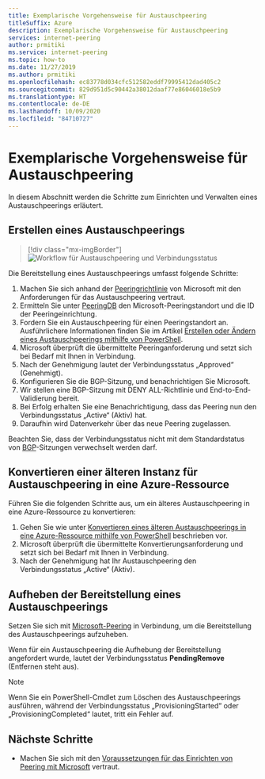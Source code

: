 ```yaml
---
title: Exemplarische Vorgehensweise für Austauschpeering
titleSuffix: Azure
description: Exemplarische Vorgehensweise für Austauschpeering
services: internet-peering
author: prmitiki
ms.service: internet-peering
ms.topic: how-to
ms.date: 11/27/2019
ms.author: prmitiki
ms.openlocfilehash: ec83778d034cfc512582eddf79995412dad405c2
ms.sourcegitcommit: 829d951d5c90442a38012daaf77e86046018e5b9
ms.translationtype: HT
ms.contentlocale: de-DE
ms.lasthandoff: 10/09/2020
ms.locfileid: "84710727"
---
```

# <a name="exchange-peering-walkthrough"></a>Exemplarische Vorgehensweise für Austauschpeering

In diesem Abschnitt werden die Schritte zum Einrichten und Verwalten eines Austauschpeerings erläutert.

## <a name="create-an-exchange-peering"></a>Erstellen eines Austauschpeerings
> [!div class="mx-imgBorder"]
> ![Workflow für Austauschpeering und Verbindungsstatus](./media/exchange-peering.png)

Die Bereitstellung eines Austauschpeerings umfasst folgende Schritte:
1. Machen Sie sich anhand der [Peeringrichtlinie](https://peering.azurewebsites.net/peering) von Microsoft mit den Anforderungen für das Austauschpeering vertraut.
1. Ermitteln Sie unter [PeeringDB](https://www.peeringdb.com/net/694) den Microsoft-Peeringstandort und die ID der Peeringeinrichtung.
1. Fordern Sie ein Austauschpeering für einen Peeringstandort an. Ausführlichere Informationen finden Sie im Artikel [Erstellen oder Ändern eines Austauschpeerings mithilfe von PowerShell](howto-exchange-powershell.md).
1. Microsoft überprüft die übermittelte Peeringanforderung und setzt sich bei Bedarf mit Ihnen in Verbindung.
1. Nach der Genehmigung lautet der Verbindungsstatus „Approved“ (Genehmigt).
1. Konfigurieren Sie die BGP-Sitzung, und benachrichtigen Sie Microsoft.
1. Wir stellen eine BGP-Sitzung mit DENY ALL-Richtlinie und End-to-End-Validierung bereit.
1. Bei Erfolg erhalten Sie eine Benachrichtigung, dass das Peering nun den Verbindungsstatus „Active“ (Aktiv) hat.
1. Daraufhin wird Datenverkehr über das neue Peering zugelassen.

Beachten Sie, dass der Verbindungsstatus nicht mit dem Standardstatus von [BGP](https://en.wikipedia.org/wiki/Border_Gateway_Protocol)-Sitzungen verwechselt werden darf.

## <a name="convert-a-legacy-exchange-peering-to-azure-resource"></a>Konvertieren einer älteren Instanz für Austauschpeering in eine Azure-Ressource
Führen Sie die folgenden Schritte aus, um ein älteres Austauschpeering in eine Azure-Ressource zu konvertieren:
1. Gehen Sie wie unter [Konvertieren eines älteren Austauschpeerings in eine Azure-Ressource mithilfe von PowerShell](howto-legacy-exchange-powershell.md) beschrieben vor.
1. Microsoft überprüft die übermittelte Konvertierungsanforderung und setzt sich bei Bedarf mit Ihnen in Verbindung.
1. Nach der Genehmigung hat Ihr Austauschpeering den Verbindungsstatus „Active“ (Aktiv).

## <a name="deprovision-exchange-peering"></a>Aufheben der Bereitstellung eines Austauschpeerings
Setzen Sie sich mit [Microsoft-Peering](mailto:peering@microsoft.com) in Verbindung, um die Bereitstellung des Austauschpeerings aufzuheben.

Wenn für ein Austauschpeering die Aufhebung der Bereitstellung angefordert wurde, lautet der Verbindungsstatus **PendingRemove** (Entfernen steht aus).

> [!NOTE]
> Wenn Sie ein PowerShell-Cmdlet zum Löschen des Austauschpeerings ausführen, während der Verbindungsstatus „ProvisioningStarted“ oder „ProvisioningCompleted“ lautet, tritt ein Fehler auf.

## <a name="next-steps"></a>Nächste Schritte

* Machen Sie sich mit den [Voraussetzungen für das Einrichten von Peering mit Microsoft](prerequisites.md) vertraut.
